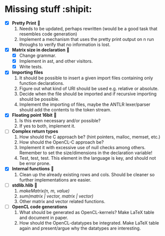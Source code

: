 Missing stuff :shipit:
======================
                
- [x] **Pretty Print** :shit:
  1. Needs to be updated, perhaps rewritten (would be a good task that resembles code generation)
  2. Implement a mechanism that uses the pretty print output on n run throughs to verify that no information is lost. 
- [x] **Matrix size in declaration** :metal:
  - [x] Change grammar.
  - [x] Implement in ast, and other visitors.
  - [x] Write tests.
- [x] **Importing files**     
  1. It should be possible to insert a given import files containing only function declarations.
  2. Figure out what kind of URI should be used e.g. relative or absolute.
  3. Decide when the file should be imported and if recursive importing should be possible.
  4. Implement the importing of files, maybe the ANTLR lexer/parser should add the contents to the token stream. 
- [x] **Floating point 16bit** :wine_glass:
  1. Is this even necessary and/or possible?
  2. If yes to both, implement it.
- [ ] **Complex return types**
  1. How should the C approach be? (hint pointers, malloc, memset, etc.)
  2. How should the OpenCL-C approach be?
  3. Implement it with excessive use of null checks among others. Remember to set the size/dimensions in the declaration variable! 
  4. Test, test, test. This element in the language is key, and should not be error prone.
- [x] **Internal functions** :blowfish:    
  1. Clean up the already existing rows and cols. Should be cleaner so further implementations are easier. 
- [ ] **stdlib.hlib** :bikini:
  1. *makeMatrix(n, m, value)*
  2. *sum(matrix | vector, matrix | vector)*
  3. Other matrix and vector related functions.
- [ ] **OpenCL code generations**
  1. What should be generated as OpenCL-kernels? Make LaTeX table and document in paper.
  2. How should the OpenCL-datatypes be integrated. Make LaTeX table again and present/argue why the datatypes are interesting.
  
  
